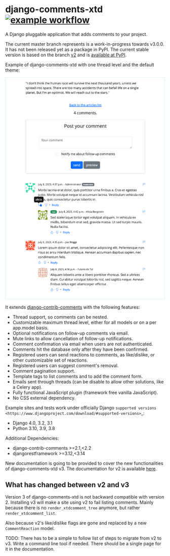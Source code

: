 #  django-comments-xtd [![example workflow](https://github.com/danirus/django-comments-xtd/workflows/tests/badge.svg)](https://github.com/danirus/django-comments-xtd/actions/workflows/ci-pipeline.yml)

A Django pluggable application that adds comments to your project.

The current master branch represents is a work-in-progress towards v3.0.0. It has not been released yet as a package in PyPI. The current stable version is based on the branch [v2](https://github.com/danirus/django-comments-xtd/tree/v2) and is [available at PyPI](https://pypi.org/project/django-comments-xtd/).

Example of django-comments-xtd with one thread level and the default theme:

![Example image of using django-comments-xtd](https://github.com/danirus/django-comments-xtd/blob/rel-3.0.0/docs/images/cover.png)

It extends [django-contrib-comments](https://pypi.python.org/pypi/django-contrib-comments) with the following features:

- Thread support, so comments can be nested.
- Customizable maximum thread level, either for all models or on a per app.model basis.
- Optional notifications on follow-up comments via email.
- Mute links to allow cancellation of follow-up notifications.
- Comment confirmation via email when users are not authenticated.
- Comments hit the database only after they have been confirmed.
- Registered users can send reactions to comments, as like/dislike, or other customizable set of reactions.
- Registered users can suggest comment's removal.
- Comment pagination support.
- Template tags to list comments and to add the comment form.
- Emails sent through threads (can be disable to allow other solutions, like a Celery app).
- Fully functional JavaScript plugin (framework free vanilla JavaScript).
- No CSS external dependency.

Example sites and tests work under officially Django `supported versions <https://www.djangoproject.com/download/#supported-versions>`_:

* Django 4.0, 3.2, 3.1
* Python 3.10, 3.9, 3.8

Additional Dependencies:

* django-contrib-comments >=2.1,<2.2
* djangorestframework >=3.12,<3.14

New documentation is going to be provided to cover the new functionalities of django-comments-xtd v3. The documentation for v2 is available [here](http://readthedocs.org/docs/django-comments-xtd/).

## What has changed between v2 and v3

Version 3 of django-comments-xtd is not backward compatible with version 2. Installing v3 will make a site using v2 to fail listing comments. Mainly because there is no `render_xtdcomment_tree` anymore, but rather `render_xtdcomment_list`.

Also because v2's like/dislike flags are gone and replaced by a new `CommentReaction` model.

TODO: There has to be a simple to follow list of steps to migrate from v2 to v3. Write a command line tool if needed. There should be a single page for it in the documentation.
